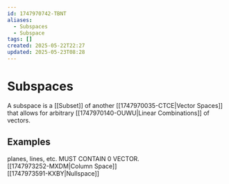 ```yaml
---
id: 1747970742-TBNT
aliases:
  - Subspaces
  - Subspace
tags: []
created: 2025-05-22T22:27
updated: 2025-05-23T08:28
---
```


# Subspaces
A subspace is a [[Subset]] of another [[1747970035-CTCE|Vector Spaces]] that allows for arbitrary [[1747970140-OUWU|Linear Combinations]] of vectors.
## Examples
planes, lines, etc. MUST CONTAIN 0 VECTOR.\
[[1747973252-MXDM|Column Space]]\
[[1747973591-KXBY|Nullspace]]
